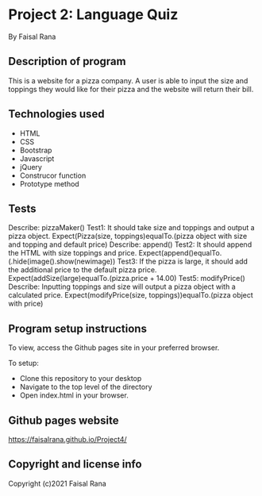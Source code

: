 # Project 2: Language Quiz

By Faisal Rana

## Description of program
This is a website for a pizza company. A user is able to input the size and toppings they would like for their pizza and the website will return their bill.  

## Technologies used
- HTML
- CSS
- Bootstrap
- Javascript
- jQuery
- Construcor function
- Prototype method

## Tests

Describe: pizzaMaker()
Test1: It should take size and toppings and output a pizza object.
Expect(Pizza(size, toppings)equalTo.(pizza object with size and topping and default price)
Describe: append()
Test2: It should append the HTML with size toppings and price. 
Expect(append()equalTo.(.hide(image().show(newimage))
Test3: If the pizza is large, it should add the additional price to the default pizza price.
Expect(addSize(large)equalTo.(pizza.price + 14.00)
Test5: modifyPrice()
Describe: Inputting toppings and size will output a pizza object with a calculated price.
Expect(modifyPrice(size, toppings))equalTo.(pizza object with price)



## Program setup instructions
To view, access the Github pages site in your preferred browser. 

To setup:
- Clone this repository to your desktop
- Navigate to the top level of the directory
- Open index.html in your browser. 

## Github pages website
https://faisalrana.github.io/Project4/

## Copyright and license info

Copyright (c)2021 Faisal Rana

 